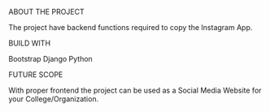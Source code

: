 ABOUT THE PROJECT

The project have backend functions required to copy the Instagram App. 

BUILD WITH

Bootstrap
Django
Python

FUTURE SCOPE

With proper frontend the project can be used as a Social Media Website for your College/Organization.
